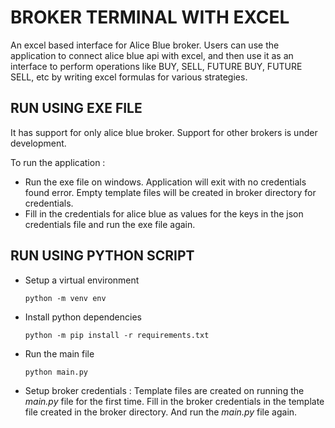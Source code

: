 # **BROKER TERMINAL WITH EXCEL**
An excel based interface for Alice Blue broker. Users can use the application to connect alice blue api with excel, and then use it as an interface to perform operations like BUY, SELL, FUTURE BUY, FUTURE SELL, etc by writing excel formulas for various strategies. 

## **RUN USING EXE FILE**
It has support for only alice blue broker. Support for other brokers is under development. 

To run the application :
- Run the exe file on windows. Application will exit with no credentials found error. Empty template files will be created in broker directory for credentials. 
- Fill in the credentials for alice blue as values for the keys in the json credentials file and run the exe file again. 

## **RUN USING PYTHON SCRIPT**
- Setup a virtual environment

    ``python -m venv env``

- Install python dependencies

    ``python -m pip install -r requirements.txt``

- Run the main file

    ``python main.py``

- Setup broker credentials : Template files are created on running the *main.py* file for the first time. Fill in the broker credentials in the template file created in the broker directory. And run the *main.py* file again. 